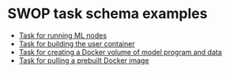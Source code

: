 # <a name="GUID-2697C214-BA8E-41D0-B4C3-0C6ECDAA3F0F"/> SWOP task schema examples

- [Task for running ML nodes](Task_for_running_ML_nodes.md#-task-for-running-ml-nodes)
- [Task for building the user container](Task_for_building_the_user_container.md#-task-for-building-the-user-container)
- [Task for creating a Docker volume of model program and data](Task_for_creating_a_Docker_volume_of_model_program_and_data.md#-task-for-creating-a-docker-volume-of-model-program-and-data)
- [Task for pulling a prebuilt Docker image](Task_for_pulling_a_prebuilt_Docker_image.md#-task-for-pulling-a-prebuilt-docker-image)

